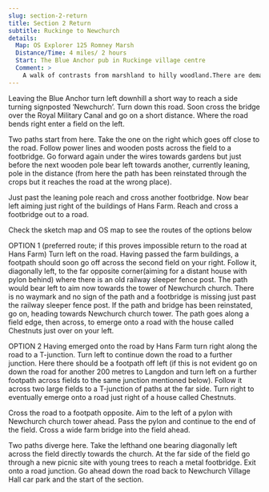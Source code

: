 ```yaml
---
slug: section-2-return
title: Section 2 Return
subtitle: Ruckinge to Newchurch
details:
  Map: OS Explorer 125 Romney Marsh
  Distance/Time: 4 miles/ 2 hours
  Start: The Blue Anchor pub in Ruckinge village centre
  Comment: >
    A walk of contrasts from marshland to hilly woodland.There are demanding moments with poor stiles and paths not reinstated through growing crops. There were serious problems in this area with no evidence of some paths at all. Check the route on the map and allow plenty of time and daylight. It is always wise to carry a compass.
---
```

Leaving the Blue Anchor turn left downhill a short way to reach a side turning signposted ‘Newchurch’. Turn down this road. Soon cross the bridge over the Royal Military Canal and go on a short distance. Where the road bends right enter a field on the left.

Two paths start from here. Take the one on the right which goes off close to the road. Follow power lines and wooden posts across the field to a footbridge. Go forward again under the wires towards gardens but just before the next wooden pole bear left towards another, currently leaning, pole in the distance (from here the path has been reinstated through the crops but it reaches the road at the wrong place).

Just past the leaning pole reach and cross another footbridge. Now bear left aiming just right of the buildings of Hans Farm. Reach and cross a footbridge out to a road.

Check the sketch map and OS map to see the routes of the options below

OPTION 1 (preferred route; if this proves impossible return to the road at Hans Farm) Turn left on the road. Having passed the farm buildings, a footpath should soon go off across the second field on your right. Follow it, diagonally left, to the far opposite corner(aiming for a distant house with pylon behind) where there is an old railway sleeper fence post. The path would bear left to aim now towards the tower of Newchurch church. There is no waymark and no sign of the path and a footbridge is missing just past the railway sleeper fence post. If the path and bridge has been reinstated, go on, heading towards Newchurch church tower. The path goes along a field edge, then across, to emerge onto a road with the house called Chestnuts just over on your left.

OPTION 2 Having emerged onto the road by Hans Farm turn right along the road to a T-junction. Turn left to continue down the road to a further junction. Here there should be a footpath off left (if this is not evident go on down the road for another 200 metres to Langdon and turn left on a further footpath across fields to the same junction mentioned below). Follow it across two large fields to a T-junction of paths at the far side. Turn right to eventually emerge onto a road just right of a house called Chestnuts.

Cross the road to a footpath opposite. Aim to the left of a pylon with Newchurch church tower ahead. Pass the pylon and continue to the end of the field. Cross a wide farm bridge into the field ahead.

Two paths diverge here. Take the lefthand one bearing diagonally left across the field directly towards the church. At the far side of the field go through a new picnic site with young trees to reach a metal footbridge. Exit onto a road junction. Go ahead down the road back to Newchurch Village Hall car park and the start of the section.

